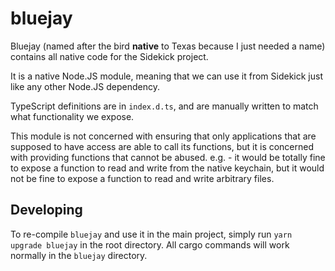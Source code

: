 # bluejay

Bluejay (named after the bird **native** to Texas because I just needed a name)
contains all native code for the Sidekick project.

It is a native Node.JS module, meaning that we can use it from Sidekick just
like any other Node.JS dependency.

TypeScript definitions are in `index.d.ts`, and are manually written to match
what functionality we expose.

This module is not concerned with ensuring that only applications that are
supposed to have access are able to call its functions, but it is concerned
with providing functions that cannot be abused. e.g. - it would be totally fine
to expose a function to read and write from the native keychain, but it would
not be fine to expose a function to read and write arbitrary files.

## Developing

To re-compile `bluejay` and use it in the main project, simply run `yarn upgrade bluejay`
in the root directory.
All cargo commands will work normally in the `bluejay` directory.
